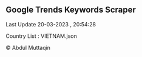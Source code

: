 

## Google Trends Keywords Scraper 
 
Last Update 20-03-2023 , 20:54:28

Country List :
VIETNAM.json



© Abdul Muttaqin 
